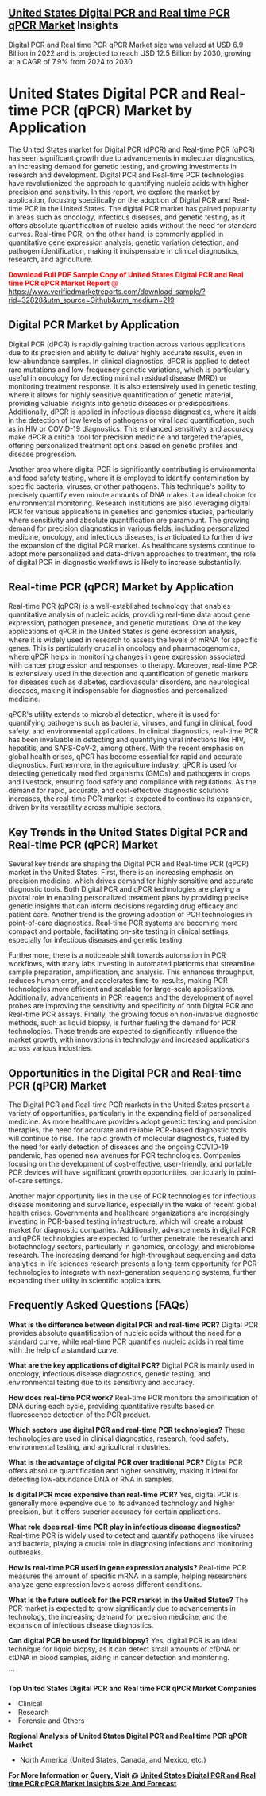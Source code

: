<h2><a href="https://www.verifiedmarketreports.com/download-sample/?rid=32828&amp;utm_source=Github&amp;utm_medium=219" target="_blank">United States Digital PCR and Real time PCR qPCR Market</a> Insights</h2><p>Digital PCR and Real time PCR qPCR Market size was valued at USD 6.9 Billion in 2022 and is projected to reach USD 12.5 Billion by 2030, growing at a CAGR of 7.9% from 2024 to 2030.</p><p> <h1>United States Digital PCR and Real-time PCR (qPCR) Market by Application</h1> <p>The United States market for Digital PCR (dPCR) and Real-time PCR (qPCR) has seen significant growth due to advancements in molecular diagnostics, an increasing demand for genetic testing, and growing investments in research and development. Digital PCR and Real-time PCR technologies have revolutionized the approach to quantifying nucleic acids with higher precision and sensitivity. In this report, we explore the market by application, focusing specifically on the adoption of Digital PCR and Real-time PCR in the United States. The digital PCR market has gained popularity in areas such as oncology, infectious diseases, and genetic testing, as it offers absolute quantification of nucleic acids without the need for standard curves. Real-time PCR, on the other hand, is commonly applied in quantitative gene expression analysis, genetic variation detection, and pathogen identification, making it indispensable in clinical diagnostics, research, and agriculture. <p><span class=""><span style="color: #ff0000;"><strong>Download Full PDF Sample Copy of United States Digital PCR and Real time PCR qPCR Market Report</strong> @ </span><a href="https://www.verifiedmarketreports.com/download-sample/?rid=32828&amp;utm_source=Github&amp;utm_medium=219" target="_blank">https://www.verifiedmarketreports.com/download-sample/?rid=32828&amp;utm_source=Github&amp;utm_medium=219</a></span></p></p> <h2>Digital PCR Market by Application</h2> <p>Digital PCR (dPCR) is rapidly gaining traction across various applications due to its precision and ability to deliver highly accurate results, even in low-abundance samples. In clinical diagnostics, dPCR is applied to detect rare mutations and low-frequency genetic variations, which is particularly useful in oncology for detecting minimal residual disease (MRD) or monitoring treatment response. It is also extensively used in genetic testing, where it allows for highly sensitive quantification of genetic material, providing valuable insights into genetic diseases or predispositions. Additionally, dPCR is applied in infectious disease diagnostics, where it aids in the detection of low levels of pathogens or viral load quantification, such as in HIV or COVID-19 diagnostics. This enhanced sensitivity and accuracy make dPCR a critical tool for precision medicine and targeted therapies, offering personalized treatment options based on genetic profiles and disease progression.</p> <p>Another area where digital PCR is significantly contributing is environmental and food safety testing, where it is employed to identify contamination by specific bacteria, viruses, or other pathogens. This technique's ability to precisely quantify even minute amounts of DNA makes it an ideal choice for environmental monitoring. Research institutions are also leveraging digital PCR for various applications in genetics and genomics studies, particularly where sensitivity and absolute quantification are paramount. The growing demand for precision diagnostics in various fields, including personalized medicine, oncology, and infectious diseases, is anticipated to further drive the expansion of the digital PCR market. As healthcare systems continue to adopt more personalized and data-driven approaches to treatment, the role of digital PCR in diagnostic workflows is likely to increase substantially.</p> <h2>Real-time PCR (qPCR) Market by Application</h2> <p>Real-time PCR (qPCR) is a well-established technology that enables quantitative analysis of nucleic acids, providing real-time data about gene expression, pathogen presence, and genetic mutations. One of the key applications of qPCR in the United States is gene expression analysis, where it is widely used in research to assess the levels of mRNA for specific genes. This is particularly crucial in oncology and pharmacogenomics, where qPCR helps in monitoring changes in gene expression associated with cancer progression and responses to therapy. Moreover, real-time PCR is extensively used in the detection and quantification of genetic markers for diseases such as diabetes, cardiovascular disorders, and neurological diseases, making it indispensable for diagnostics and personalized medicine.</p> <p>qPCR's utility extends to microbial detection, where it is used for quantifying pathogens such as bacteria, viruses, and fungi in clinical, food safety, and environmental applications. In clinical diagnostics, real-time PCR has been invaluable in detecting and quantifying viral infections like HIV, hepatitis, and SARS-CoV-2, among others. With the recent emphasis on global health crises, qPCR has become essential for rapid and accurate diagnostics. Furthermore, in the agriculture industry, qPCR is used for detecting genetically modified organisms (GMOs) and pathogens in crops and livestock, ensuring food safety and compliance with regulations. As the demand for rapid, accurate, and cost-effective diagnostic solutions increases, the real-time PCR market is expected to continue its expansion, driven by its versatility across multiple sectors.</p> <h2>Key Trends in the United States Digital PCR and Real-time PCR (qPCR) Market</h2> <p>Several key trends are shaping the Digital PCR and Real-time PCR (qPCR) market in the United States. First, there is an increasing emphasis on precision medicine, which drives demand for highly sensitive and accurate diagnostic tools. Both Digital PCR and qPCR technologies are playing a pivotal role in enabling personalized treatment plans by providing precise genetic insights that can inform decisions regarding drug efficacy and patient care. Another trend is the growing adoption of PCR technologies in point-of-care diagnostics. Real-time PCR systems are becoming more compact and portable, facilitating on-site testing in clinical settings, especially for infectious diseases and genetic testing.</p> <p>Furthermore, there is a noticeable shift towards automation in PCR workflows, with many labs investing in automated platforms that streamline sample preparation, amplification, and analysis. This enhances throughput, reduces human error, and accelerates time-to-results, making PCR technologies more efficient and scalable for large-scale applications. Additionally, advancements in PCR reagents and the development of novel probes are improving the sensitivity and specificity of both Digital PCR and Real-time PCR assays. Finally, the growing focus on non-invasive diagnostic methods, such as liquid biopsy, is further fueling the demand for PCR technologies. These trends are expected to significantly influence the market growth, with innovations in technology and increased applications across various industries.</p> <h2>Opportunities in the Digital PCR and Real-time PCR (qPCR) Market</h2> <p>The Digital PCR and Real-time PCR markets in the United States present a variety of opportunities, particularly in the expanding field of personalized medicine. As more healthcare providers adopt genetic testing and precision therapies, the need for accurate and reliable PCR-based diagnostic tools will continue to rise. The rapid growth of molecular diagnostics, fueled by the need for early detection of diseases and the ongoing COVID-19 pandemic, has opened new avenues for PCR technologies. Companies focusing on the development of cost-effective, user-friendly, and portable PCR devices will have significant growth opportunities, particularly in point-of-care settings.</p> <p>Another major opportunity lies in the use of PCR technologies for infectious disease monitoring and surveillance, especially in the wake of recent global health crises. Governments and healthcare organizations are increasingly investing in PCR-based testing infrastructure, which will create a robust market for diagnostic companies. Additionally, advancements in digital PCR and qPCR technologies are expected to further penetrate the research and biotechnology sectors, particularly in genomics, oncology, and microbiome research. The increasing demand for high-throughput sequencing and data analytics in life sciences research presents a long-term opportunity for PCR technologies to integrate with next-generation sequencing systems, further expanding their utility in scientific applications.</p> <h2>Frequently Asked Questions (FAQs)</h2> <p><b>What is the difference between digital PCR and real-time PCR?</b> Digital PCR provides absolute quantification of nucleic acids without the need for a standard curve, while real-time PCR quantifies nucleic acids in real time with the help of a standard curve.</p> <p><b>What are the key applications of digital PCR?</b> Digital PCR is mainly used in oncology, infectious disease diagnostics, genetic testing, and environmental testing due to its sensitivity and accuracy.</p> <p><b>How does real-time PCR work?</b> Real-time PCR monitors the amplification of DNA during each cycle, providing quantitative results based on fluorescence detection of the PCR product.</p> <p><b>Which sectors use digital PCR and real-time PCR technologies?</b> These technologies are used in clinical diagnostics, research, food safety, environmental testing, and agricultural industries.</p> <p><b>What is the advantage of digital PCR over traditional PCR?</b> Digital PCR offers absolute quantification and higher sensitivity, making it ideal for detecting low-abundance DNA or RNA in samples.</p> <p><b>Is digital PCR more expensive than real-time PCR?</b> Yes, digital PCR is generally more expensive due to its advanced technology and higher precision, but it offers superior accuracy for certain applications.</p> <p><b>What role does real-time PCR play in infectious disease diagnostics?</b> Real-time PCR is widely used to detect and quantify pathogens like viruses and bacteria, playing a crucial role in diagnosing infections and monitoring outbreaks.</p> <p><b>How is real-time PCR used in gene expression analysis?</b> Real-time PCR measures the amount of specific mRNA in a sample, helping researchers analyze gene expression levels across different conditions.</p> <p><b>What is the future outlook for the PCR market in the United States?</b> The PCR market is expected to grow significantly due to advancements in technology, the increasing demand for precision medicine, and the expansion of infectious disease diagnostics.</p> <p><b>Can digital PCR be used for liquid biopsy?</b> Yes, digital PCR is an ideal technique for liquid biopsy, as it can detect small amounts of cfDNA or ctDNA in blood samples, aiding in cancer detection and monitoring.</p> ```</p><p><strong>Top United States Digital PCR and Real time PCR qPCR Market Companies</strong></p><div data-test-id=""><p><li>Clinical</li><li> Research</li><li> Forensic and Others</li></p><div><strong>Regional Analysis of&nbsp;United States Digital PCR and Real time PCR qPCR Market</strong></div><ul><li dir="ltr"><p dir="ltr">North America&nbsp;(United States, Canada, and Mexico, etc.)</p></li></ul><p><strong>For More Information or Query, Visit @&nbsp;</strong><strong><a href="https://www.verifiedmarketreports.com/product/global-digital-pcr-and-real-time-pcr-qpcr-market-size-and-forecast-to-2025/?utm_source=Github&amp;utm_medium=219" target="_blank">United States Digital PCR and Real time PCR qPCR Market Insights Size And Forecast</a></strong></p></div>
